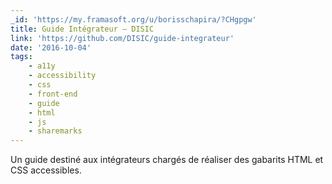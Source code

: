 ```yaml
---
_id: 'https://my.framasoft.org/u/borisschapira/?CHgpgw'
title: Guide Intégrateur — DISIC
link: 'https://github.com/DISIC/guide-integrateur'
date: '2016-10-04'
tags:
    - a11y
    - accessibility
    - css
    - front-end
    - guide
    - html
    - js
    - sharemarks
---
```


<div class="markdown"><p>Un guide destiné aux intégrateurs chargés de réaliser des gabarits HTML et CSS accessibles.
</p></div>
